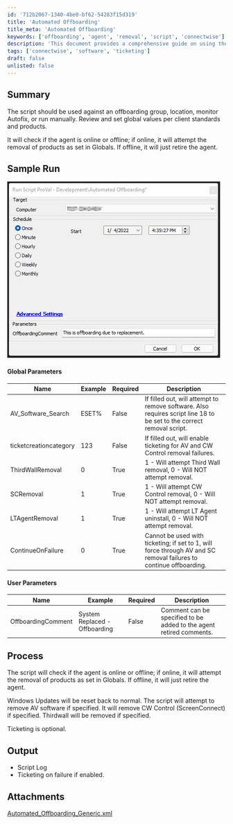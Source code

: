 ```yaml
---
id: '712b2067-1340-4be0-bf62-54283f15d319'
title: 'Automated Offboarding'
title_meta: 'Automated Offboarding'
keywords: ['offboarding', 'agent', 'removal', 'script', 'connectwise']
description: 'This document provides a comprehensive guide on using the Offboarding Agent Removal Script in ConnectWise Automate. It details the global and user parameters, the process of checking agent status, and the removal of specified software products. The script is designed to facilitate the offboarding process by managing agent removal efficiently, including ticketing options for failures.'
tags: ['connectwise', 'software', 'ticketing']
draft: false
unlisted: false
---
```


## Summary

The script should be used against an offboarding group, location, monitor Autofix, or run manually. Review and set global values per client standards and products.

It will check if the agent is online or offline; if online, it will attempt the removal of products as set in Globals. If offline, it will just retire the agent.

## Sample Run

![Sample Run](../../../static/img/Automated-Offboarding/image_1.png)

#### Global Parameters

| Name                     | Example | Required | Description                                                                                     |
|--------------------------|---------|----------|-------------------------------------------------------------------------------------------------|
| AV_Software_Search       | ESET%   | False    | If filled out, will attempt to remove software. Also requires script line 18 to be set to the correct removal script. |
| ticketcreationcategory    | 123     | False    | If filled out, will enable ticketing for AV and CW Control removal failures.                   |
| ThirdWallRemoval         | 0       | True     | 1 - Will attempt Third Wall removal, 0 - Will NOT attempt removal.                             |
| SCRemoval                | 1       | True     | 1 - Will attempt CW Control removal, 0 - Will NOT attempt removal.                             |
| LTAgentRemoval           | 1       | True     | 1 - Will attempt LT Agent uninstall, 0 - Will NOT attempt removal.                             |
| ContinueOnFailure        | 0       | True     | Cannot be used with ticketing; if set to 1, will force through AV and SC removal failures to continue offboarding. |

#### User Parameters

| Name               | Example                         | Required | Description                                                                                     |
|--------------------|---------------------------------|----------|-------------------------------------------------------------------------------------------------|
| OffboardingComment  | System Replaced - Offboarding   | False    | Comment can be specified to be added to the agent retired comments.                            |

## Process

The script will check if the agent is online or offline; if online, it will attempt the removal of products as set in Globals. If offline, it will just retire the agent.

Windows Updates will be reset back to normal. The script will attempt to remove AV software if specified. It will remove CW Control (ScreenConnect) if specified. Thirdwall will be removed if specified.

Ticketing is optional.

## Output

- Script Log  
- Ticketing on failure if enabled.
## Attachments
[Automated_Offboarding_Generic.xml](<../../../static/attachments/itg/8984816/Automated_Offboarding_Generic.xml>)

